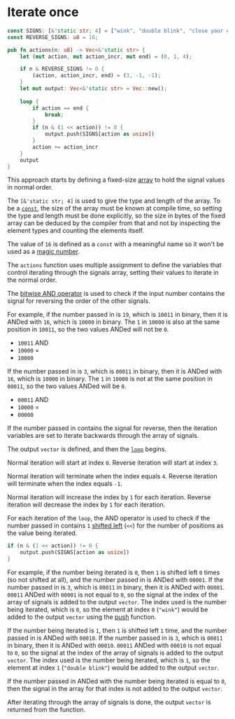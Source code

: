 # Iterate once

```rust
const SIGNS: [&'static str; 4] = ["wink", "double blink", "close your eyes", "jump"];
const REVERSE_SIGNS: u8 = 16;

pub fn actions(n: u8) -> Vec<&'static str> {
    let (mut action, mut action_incr, mut end) = (0, 1, 4);

    if n & REVERSE_SIGNS != 0 {
        (action, action_incr, end) = (3, -1, -1);
    }
    let mut output: Vec<&'static str> = Vec::new();
    
    loop {
        if action == end {
            break;
        }
        if (n & (1 << action)) != 0 {
            output.push(SIGNS[action as usize])
        }
        action += action_incr
    }
    output
}
```

This approach starts by defining a fixed-size [array][array] to hold the signal values in normal order.

The `[&'static str; 4]` is used to give the type and length of the array.
To be a [`const`][const], the size of the array must be known at compile time, so setting the type and length must be done explicitly,
so the size in bytes of the fixed array can be deduced by the compiler from that and not by inspecting the element types and counting
the elements itself.

The value of `16` is defined as a `const` with a meaningful name so it won't be used as a [magic number][magic-number].

The `actions` function uses multiple assignment to define the variables that control iterating through the signals array,
setting their values to iterate in the normal order.

The [bitwise AND operator][bitand] is used to check if the input number contains the signal for reversing the order of the other signals.

For example, if the number passed in is `19`, which is `10011` in binary, then it is ANDed with `16`, which is `10000` in binary.
The `1` in `10000` is also at the same position in `10011`, so the two values ANDed will not be `0`.
- `10011` AND
- `10000` =
- `10000`

If the number passed in is `3`, which is `00011` in binary, then it is ANDed with `16`, which is `10000` in binary.
The `1` in `10000` is not at the same position in `00011`, so the two values ANDed will be `0`.
- `00011` AND
- `10000` =
- `00000`

If the number passed in contains the signal for reverse, then the iteration variables are set to iterate backwards through the array of signals.

The output `vector` is defined, and then the [`loop`][loop] begins.

Normal iteration will start at index `0`.
Reverse iteration will start at index `3`.

Normal iteration will terminate when the index equals `4`.
Reverse iteration will terminate when the index equals `-1`.

Normal iteration will increase the index by `1` for each iteration.
Reverse iteration will decrease the index by `1` for each iteration.

For each iteration of the `loop`, the AND operator is used to check if the number passed in contains `1` [shifted left][shl] (`<<`) for the number of positions
as the value being iterated.

```rust
if (n & (1 << action)) != 0 {
    output.push(SIGNS[action as usize])
}
```

For example, if the number being iterated is `0`, then `1` is shifted left `0` times (so not shifted at all), and the number passed in is ANDed with `00001`.
If the number passed in is `3`, which is `00011` in binary, then it is ANDed with `00001`.
`00011` ANDed with `00001` is not equal to `0`, so the signal at the index of the array of signals is added to the output `vector`.
The index used is the number being iterated, which is `0`, so the element at index `0` (`"wink"`) would be added to the output `vector`
using the [push][push] function.

If the number being iterated is `1`, then `1` is shifted left `1` time, and the number passed in is ANDed with `00010`.
If the number passed in is `3`, which is `00011` in binary, then it is ANDed with `00010`.
`00011` ANDed with `00010` is not equal to `0`, so the signal at the index of the array of signals is added to the output `vector`.
The index used is the number being iterated, which is `1`, so the element at index `1` (`"double blink"`) would be added to the output `vector`.

If the number passed in ANDed with the number being iterated is equal to `0`, then the signal in the array for that index is not added to the output `vector`.

After iterating through the array of signals is done, the output `vector` is returned from the function.

[array]: https://doc.rust-lang.org/std/primitive.array.html
[const]: https://doc.rust-lang.org/std/keyword.const.html
[magic-number]: https://en.wikipedia.org/wiki/Magic_number_(programming)
[bitand]: https://doc.rust-lang.org/std/ops/trait.BitAnd.html
[shl]: https://doc.rust-lang.org/std/ops/trait.Shl.html
[loop]: https://doc.rust-lang.org/rust-by-example/flow_control/loop.html
[push]: https://doc.rust-lang.org/std/vec/struct.Vec.html#method.push
